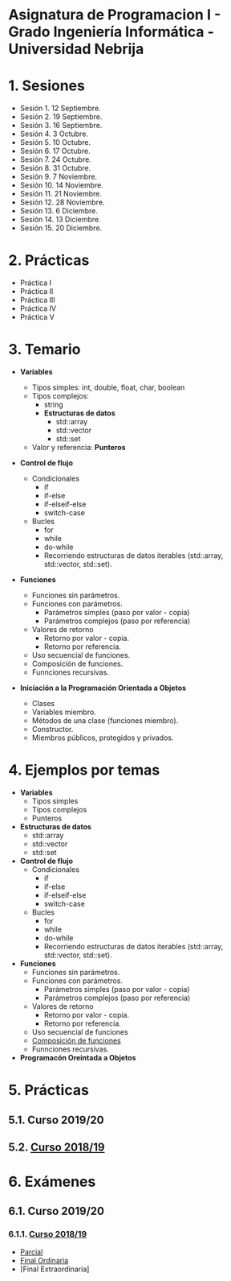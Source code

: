 # Asignatura de Programacion I - Grado Ingeniería Informática - Universidad Nebrija

# 1. Sesiones

- Sesión 1. 12 Septiembre.
- Sesión 2. 19 Septiembre.
- Sesión 3. 16 Septiembre.
- Sesión 4. 3 Octubre.
- Sesión 5. 10 Octubre.
- Sesión 6. 17 Octubre.
- Sesión 7. 24 Octubre.
- Sesión 8. 31 Octubre.
- Sesión 9. 7 Noviembre.
- Sesión 10. 14 Noviembre.
- Sesión 11. 21 Noviembre.
- Sesión 12. 28 Noviembre.
- Sesión 13. 6 Diciembre.
- Sesión 14. 13 Diciembre.
- Sesión 15. 20 Diciembre.

# 2. Prácticas

- Práctica I
- Práctica II
- Práctica III
- Práctica IV
- Práctica V

# 3. Temario

- **Variables**

  - Tipos simples: int, double, float, char, boolean
  - Tipos complejos:
    - string
    - **Estructuras de datos**
      - std::array
      - std::vector
      - std::set
  - Valor y referencia: **Punteros**

- **Control de flujo**
  - Condicionales
    - if
    - if-else
    - if-elseif-else
    - switch-case
  - Bucles
    - for
    - while
    - do-while
    - Recorriendo estructuras de datos iterables (std::array, std::vector, std::set).
- **Funciones**

  - Funciones sin parámetros.
  - Funciones con parámetros.
    - Parámetros simples (paso por valor - copia)
    - Parámetros complejos (paso por referencia)
  - Valores de retorno
    - Retorno por valor - copia.
    - Retorno por referencia.
  - Uso secuencial de funciones.
  - Composición de funciones.
  - Funnciones recursivas.

- **Iniciación a la Programación Orientada a Objetos**
  - Clases
  - Variables miembro.
  - Métodos de una clase (funciones miembro).
  - Constructor.
  - Miembros públicos, protegidos y privados.

# 4. Ejemplos por temas

- **Variables**
  - Tipos simples
  - Tipos complejos
  - Punteros
- **Estructuras de datos**
  - std::array
  - std::vector
  - std::set
- **Control de flujo**
  - Condicionales
    - if
    - if-else
    - if-elseif-else
    - switch-case
  - Bucles
    - for
    - while
    - do-while
    - Recorriendo estructuras de datos iterables (std::array, std::vector, std::set).
- **Funciones**
  - Funciones sin parámetros.
  - Funciones con parámetros.
    - Parámetros simples (paso por valor - copia)
    - Parámetros complejos (paso por referencia)
  - Valores de retorno
    - Retorno por valor - copia.
    - Retorno por referencia.
  - Uso secuencial de funciones
  - [Composición de funciones](https://github.com/Nebrija-Programacion/Programacion-I/tree/master/ejemplos/funciones/composicion)
  - Funnciones recursivas.
- **Programacón Oreintada a Objetos**

# 5. Prácticas

## 5.1. Curso 2019/20

## 5.2. [Curso 2018/19](https://github.com/Nebrija-Programacion/Programacion-I/tree/master/practicas/1819)

# 6. Exámenes

## 6.1. Curso 2019/20

### 6.1.1. [Curso 2018/19](https://github.com/Nebrija-Programacion/Programacion-I/tree/master/examenes/1819)

- [Parcial](https://github.com/Nebrija-Programacion/Programacion-I/tree/master/examenes/1819/Parcial1)
- [Final Ordinaria](https://github.com/Nebrija-Programacion/Programacion-I/tree/master/examenes/1819/final)
- [Final Extraordinaria]
